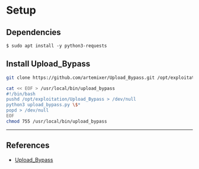 # Setup

## Dependencies

`$ sudo apt install -y python3-requests`

## Install Upload_Bypass

```bash
git clone https://github.com/artemixer/Upload_Bypass.git /opt/exploitation/Upload_Bypass

cat << EOF > /usr/local/bin/upload_bypass
#!/bin/bash
pushd /opt/exploitation/Upload_Bypass > /dev/null
python3 upload_bypass.py \$*
popd > /dev/null
EOF
chmod 755 /usr/local/bin/upload_bypass
```

---
## References

- [Upload_Bypass](https://github.com/artemixer/Upload_Bypass)